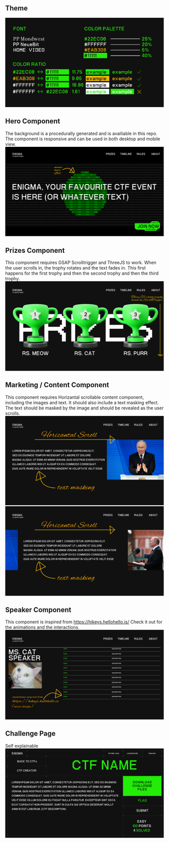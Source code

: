 ## Theme
![alt text](manifesto.png)

## Hero Component
The background is a procedurally generated and is availiable in this repo. The component is responsive and can be used in both desktop and mobile view.
![alt text](hero-desktop.png)

## Prizes Component
This component requires GSAP Scrolltrigger and ThreeJS to work. When the user scrolls in, the trophy rotates and the text fades in. This first happens for the first trophy and then the second trophy and then the third trophy.
![alt text](prizes.png)

## Marketing / Content Component
This component requires Horizantal scrollable content component, including the images and text. It should also include a text masking effect. The text should be masked by the image and should be revealed as the user scrolls.
![alt text](<content/content 1.png>)
![alt text](<content/content 2.png>)

## Speaker Component
This component is inspired from https://hikeys.hellohello.is/
Check it out for the animations and the interactions.
![alt text](speaker.png)

## Challenge Page
Self explainable
![alt text](<Challenge Page.png>)